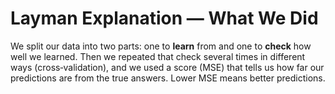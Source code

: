 # Layman Explanation — What We Did

We split our data into two parts: one to **learn** from and one to **check** how well we learned.
Then we repeated that check several times in different ways (cross‑validation), and we used a score (MSE)
that tells us how far our predictions are from the true answers. Lower MSE means better predictions.